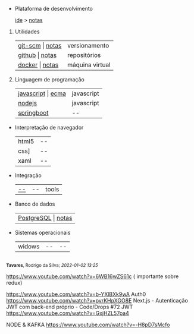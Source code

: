 
- Plataforma de desenvolvimento 

    [ide](https://en.wikipedia.org/wiki/Integrated_development_environment) > [notas](utils/ide/readme.md)


1. Utilidades

    |  |  |
    |--|--|
    | [git-scm](https://git-scm.com/) \| [notas](versionamento/git/readme.md) | versionamento |
    | [github](https://github.com/) \| [notas](repo/github/readme.md) | repositórios |
    | [docker](https://www.docker.com/) \| [notas](utils/vm/docker/readme.md) | máquina virtual |

2. Linguagem de programação

    |  |  |
    |--|--|
    | [javascript](npm/javascript/readme.md) \| [ecma](npm/javascript/ecma.md) | javascript |
    | [nodejs](npm/readme.md) | javascript |
    | [springboot](springboot/readme.md)|--|

- Interpretação de navegador

    |  |  |
    |--|--|
    |html5|--|
    |css]|--|
    |xaml|--|


- Integração

    |  |  |  |
    |--|--|--|
    | [--](--) | -- | tools |

- Banco de dados

    |  |
    |--|
    | [PostgreSQL](https://www.postgresql.org/) \| [notas](databases/postgresql/readme.md) |

- Sistemas operacionais

    |  |  |  |
    |--|--|--|
    | widows | -- | -- |


<sub><sub>
---
<sub>**Tavares**, Rodrigo da Silva; *2022-01-02 13:25*</sub>


https://www.youtube.com/watch?v=6WB16wZS61c ( importante sobre redux)


https://www.youtube.com/watch?v=b-YXlBXk9wA
Auth0
https://www.youtube.com/watch?v=pvrKHpXGO8E
Next.js - Autenticação JWT com back-end próprio - Code/Drops #72
JWT
https://www.youtube.com/watch?v=GxjHZL57pa4

NODE & KAFKA
https://www.youtube.com/watch?v=-H8pD7sMcfo